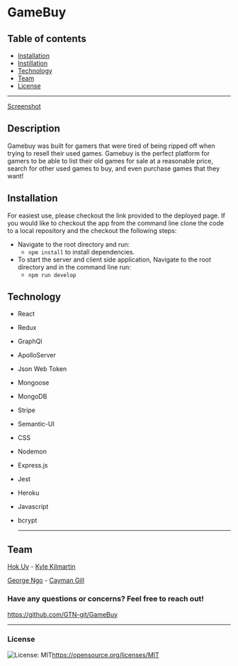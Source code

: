 # GameBuy

 ## Table of contents
* [Installation](#installation)
* [Instillation](#Installation)
* [Technology](#technology)
* [Team](#team)
* [License](#license)


---
[Screenshot]()

## Description

  Gamebuy was built for gamers that were tired of being ripped off when trying to resell their used games. Gamebuy is the perfect platform for gamers to be able to list their old games for sale at a reasonable price, search for other used games to buy, and even purchase games that they want! 

## Installation
  For easiest use, please checkout the link provided to the deployed page. If you would like to checkout the app from the command line clone the code to a local repository and the checkout the following steps:
  - Navigate to the root directory and run:
    - `npm install` to install dependencies.
- To start the server and client side application, Navigate to the root directory and in the command line run:
  - `npm run develop`

## Technology

- React
- Redux
- GraphQl
- ApolloServer
- Json Web Token
- Mongoose
- MongoDB
- Stripe
- Semantic-UI
- CSS
- Nodemon
- Express.js
- Jest
- Heroku
- Javascript
- bcrypt

  ---

## Team
[Hok Uy](https://github.com/hsengu) - [Kyle Kilmartin](https://github.com/KyleKilmartin371)

[George Ngo](https://github.com/GTN-git) - [Cayman Gill](https://github.com/MaziveVelocity)

  ### Have any questions or concerns? Feel free to reach out!
https://github.com/GTN-git/GameBuy



  ---
### License
  ![License: MIT](https://img.shields.io/badge/License-MIT-yellow.svg)https://opensource.org/licenses/MIT

